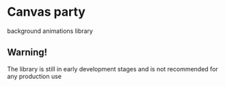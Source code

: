 # Canvas party

background animations library

## Warning!
The library is still in early development stages and is not recommended for any production use
